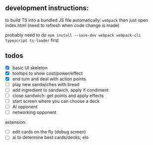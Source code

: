 ## development instructions:
to build TS into a bundled JS file automatically: `webpack`
then just open index.html (need to refresh when code change is made)

probably need to do `npm install --save-dev webpack webpack-cli typescript ts-loader` first

## todos

- [x] basic UI skeleton
- [x] tooltips to show cost/power/effect
- [x] end turn and deal with action points
- [ ] play new sandwiches with bread
- [ ] add ingredient to sandwich, apply if condiment
- [ ] close sandwich: get points and apply effects
- [ ] start screen where you can choose a deck
- [ ] AI opponent
- [ ] networking opponent

extension:
- [ ] edit cards on the fly (debug screen)
- [ ] ai to determine best cards/decks; elo